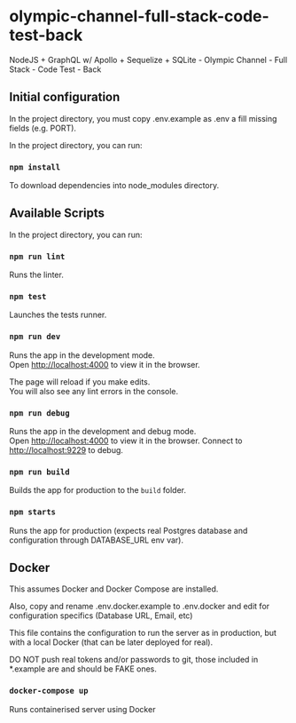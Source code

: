 # olympic-channel-full-stack-code-test-back

NodeJS + GraphQL w/ Apollo + Sequelize + SQLite - Olympic Channel - Full Stack - Code Test - Back

## Initial configuration

In the project directory, you must copy .env.example as .env a fill missing fields (e.g. PORT).

In the project directory, you can run:

### `npm install`

To download dependencies into node_modules directory.

## Available Scripts

In the project directory, you can run:

### `npm run lint`

Runs the linter.

### `npm test`

Launches the tests runner.

### `npm run dev`

Runs the app in the development mode.<br />
Open [http://localhost:4000](http://localhost:3000) to view it in the browser.

The page will reload if you make edits.<br />
You will also see any lint errors in the console.

### `npm run debug`

Runs the app in the development and debug mode.<br />
Open [http://localhost:4000](http://localhost:3000) to view it in the browser.
Connect to [http://localhost:9229](http://localhost:9229) to debug.

### `npm run build`

Builds the app for production to the `build` folder.<br />

### `npm starts`

Runs the app for production (expects real Postgres database and configuration through DATABASE_URL env var).

## Docker

This assumes Docker and Docker Compose are installed.

Also, copy and rename .env.docker.example to .env.docker and edit for configuration specifics (Database URL, Email, etc)

This file contains the configuration to run the server as in production, but with a local Docker (that can be later deployed for real).

DO NOT push real tokens and/or passwords to git, those included in *.example are and should be FAKE ones.

### `docker-compose up`

Runs containerised server using Docker
